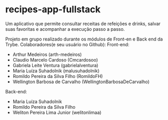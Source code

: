 # recipes-app-fullstack
Um aplicativo que permite consultar receitas de refeições e drinks, salvar suas favoritas e acompanhar a execução passo a passo.

Projeto em grupo realizado durante os módulos de Front-en e Back end da Trybe.
Colaboradores(e seu usuário no Github):
Front-end:
- Arthur Medeiros (arth-medeiros)
- Claudio Marcelo Cardoso (Cmcardosoo)
- Gabriela Leite Ventura (gabrielalventura)
- Maria Luíza Suhadolnik (malusuhadolnik)
- Romildo Pereira da Silva Filho (RomildoFH)
- Wellington Barbosa de Carvalho (WellingtonBarbosaDeCarvalho)

Back-end:
- Maria Luíza Suhadolnik
- Romildo Pereira da Silva Filho
- Weliton Pereira Lima Junior (welitonlimaa)
